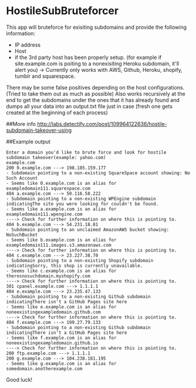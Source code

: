 # HostileSubBruteforcer
This app will bruteforce for exisiting subdomains and provide the following information:
   - IP address
   - Host
   - if the 3rd party host has been properly setup. (for example if site.example.com is poiting to a nonexisiting Heroku subdomain, it'll alert you) -> Currently only works with AWS, Github, Heroku, shopify, tumblr and squarespace.

There may be some false positives depending on the host configurations. (Tried to take them out as much as possible)
Also works recursively at the end to get the subdomains under the ones that it has already found and dumps all your data into an output.txt file just in case (fresh one gets created at the beginning of each process) 

##More info
http://labs.detectify.com/post/109964122636/hostile-subdomain-takeover-using 

##Example output

`````
Enter a domain you'd like to brute force and look for hostile subdomain takeover(example: yahoo.com)
example.com
200 0.example.com ---> 198.185.159.177
- Subdomain pointing to a non-existing SquareSpace account showing: No Such Account
- Seems like 0.example.com is an alias for exampledomain111.squarespace.com
404 a.example.com ---> 50.116.58.222
- Subdomain pointing to a non-existing WPEngine subdomain indicatingThe site you were looking for couldn't be found.
- Seems like a.example.com is an alias for exampledomain111.wpengine.com
----> Check for further information on where this is pointing to.
404 b.example.com ---> 54.231.18.81
- Subdomain pointing to an unclaimed AmazonAWS bucket showing: NoSuchBucket
- Seems like b.example.com is an alias for exampledomain111.images.s3.amazonaws.com
----> Check for further information on where this is pointing to.
404 c.example.com ---> 23.227.38.70
- Subdomain pointing to a non-existing Shopify subdomain indicatingSorry, this shop is currently unavailable.
- Seems like c.example.com is an alias for theresnosuchdomain.myshopify.com
----> Check for further information on where this is pointing to.
301 cpanel.example.com ---> 1.1.1.1
404 e.example.com ---> 23.235.47.133
- Subdomain pointing to a non-existing Github subdomain indicatingThere isn't a GitHub Pages site here
- Seems like e.example.com is an alias for noneexistingexampledomain.github.com
----> Check for further information on where this is pointing to.
404 f.example.com ---> 199.27.79.133
- Subdomain pointing to a non-existing Github subdomain indicatingThere isn't a GitHub Pages site here
- Seems like f.example.com is an alias for noneexistingexampledomain.github.io
----> Check for further information on where this is pointing to.
200 ftp.example.com ---> 1.1.1.1
200 g.example.com ---> 104.238.181.195
- Seems like g.example.com is an alias for somedomain.anotherexample.com
`````


Good luck!
